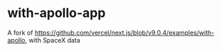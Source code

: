 # with-apollo-app
A fork of https://github.com/vercel/next.js/blob/v9.0.4/examples/with-apollo, with SpaceX data
